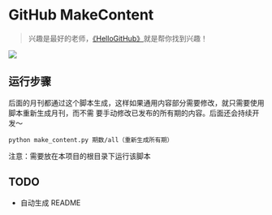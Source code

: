 # GitHub MakeContent
>兴趣是最好的老师，[《HelloGitHub》](https://github.com/521xueweihan/HelloGitHub)就是帮你找到兴趣！

![](https://github.com/521xueweihan/HelloGitHub/blob/master/content/01/img/hello-github.jpg)


## 运行步骤
后面的月刊都通过这个脚本生成，这样如果通用内容部分需要修改，就只需要使用脚本重新生成月刊，而不需
要手动修改已发布的所有期的内容。后面还会持续开发～

```
python make_content.py 期数/all（重新生成所有期）
```
注意：需要放在本项目的根目录下运行该脚本

## TODO
- 自动生成 README
